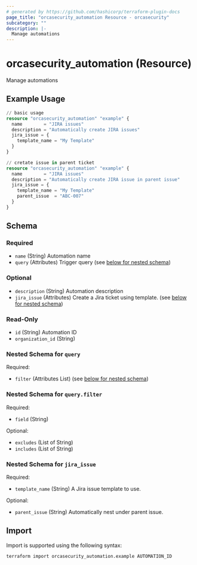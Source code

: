 ```yaml
---
# generated by https://github.com/hashicorp/terraform-plugin-docs
page_title: "orcasecurity_automation Resource - orcasecurity"
subcategory: ""
description: |-
  Manage automations
---
```


# orcasecurity_automation (Resource)

Manage automations

## Example Usage

```terraform
// basic usage
resource "orcasecurity_automation" "example" {
  name        = "JIRA issues"
  description = "Automatically create JIRA issues"
  jira_issue = {
    template_name = "My Template"
  }
}

// cretate issue in parent ticket
resource "orcasecurity_automation" "example" {
  name        = "JIRA issues"
  description = "Automatically create JIRA issue in parent issue"
  jira_issue = {
    template_name = "My Template"
    parent_issue  = "ABC-007"
  }
}
```

<!-- schema generated by tfplugindocs -->
## Schema

### Required

- `name` (String) Automation name
- `query` (Attributes) Trigger query (see [below for nested schema](#nestedatt--query))

### Optional

- `description` (String) Automation description
- `jira_issue` (Attributes) Create a Jira ticket using template. (see [below for nested schema](#nestedatt--jira_issue))

### Read-Only

- `id` (String) Automation ID
- `organization_id` (String)

<a id="nestedatt--query"></a>
### Nested Schema for `query`

Required:

- `filter` (Attributes List) (see [below for nested schema](#nestedatt--query--filter))

<a id="nestedatt--query--filter"></a>
### Nested Schema for `query.filter`

Required:

- `field` (String)

Optional:

- `excludes` (List of String)
- `includes` (List of String)



<a id="nestedatt--jira_issue"></a>
### Nested Schema for `jira_issue`

Required:

- `template_name` (String) A Jira issue template to use.

Optional:

- `parent_issue` (String) Automatically nest under parent issue.

## Import

Import is supported using the following syntax:

```shell
terraform import orcasecurity_automation.example AUTOMATION_ID
```
